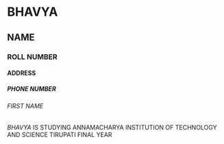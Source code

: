 # BHAVYA
## NAME
### ROLL NUMBER
#### ADDRESS
##### PHONE NUMBER
###### FIRST NAME
*BHAVYA* IS STUDYING ANNAMACHARYA INSTITUTION OF TECHNOLOGY AND SCIENCE TIRUPATI FINAL YEAR
